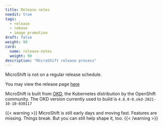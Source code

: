 ```yaml
---
title: Release notes
noedit: true
tags:
  - release
  - rebase
  - image promotion
draft: false
weight: 90
card:
  name: release-notes
  weight: 90
description: "MicroShift release process"
---
```


MicroShift is not on a regular release schedule.

You may view the release page [here](https://github.com/redhat-et/microshift/releases)

MicroShift is built from [OKD](https://www.okd.io/), the Kubernetes distribution by the OpenShift community. The OKD version currently used to build is `4.8.0-0.okd-2021-10-10-030117`

{{< warning >}}
MicroShift is still early days and moving fast. Features are missing. Things break. But you can still help shape it, too.
{{< /warning >}}
